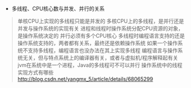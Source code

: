 * 多线程、CPU核心数与并发、并行的关系
>单核CPU上实现的多线程只能是并发的
>多核CPU上的多线程，是并行还是并发与操作系统的实现有关
>进程和线程时操作系统分配CPU资源的对象，是操作系统决定的
>并行必须有多个CPU核心
>多线程时编程语言支持的还是操作系统支持的，两者都有关系，最终还是依赖操作系统
>如果一个操作系统不支持多线程，编程语言也没办法在其上实现多线程
>编程语言与操作系统无关，但与特点系统上的编译器有关，或者与虚拟机/程序解释起有关
>jvm在系统中是一个进程，Java的多线程可不可以并行
>操作系统中的线程实现方式有哪些
http://blog.csdn.net/yangmx_5/article/details/68065299

